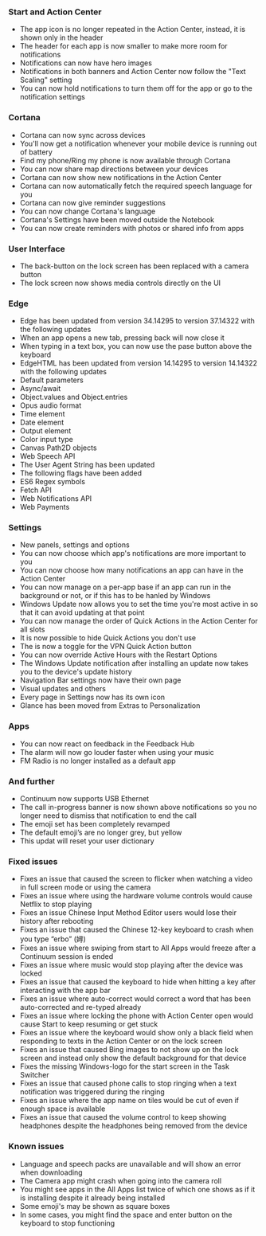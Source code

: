 ### Start and Action Center
- The app icon is no longer repeated in the Action Center, instead, it is shown only in the header
- The header for each app is now smaller to make more room for notifications
- Notifications can now have hero images
- Notifications in both banners and Action Center now follow the "Text Scaling" setting
- You can now hold notifications to turn them off for the app or go to the notification settings

### Cortana
- Cortana can now sync across devices
 - You'll now get a notification whenever your mobile device is running out of battery
 - Find my phone/Ring my phone is now available through Cortana
 - You can now share map directions between your devices
- Cortana can now show new notifications in the Action Center
- Cortana can now automatically fetch the required speech language for you
- Cortana can now give reminder suggestions
- You can now change Cortana's language
- Cortana's Settings have been moved outside the Notebook
- You can now create reminders with photos or shared info from apps

### User Interface
- The back-button on the lock screen has been replaced with a camera button
- The lock screen now shows media controls directly on the UI

### Edge
- Edge has been updated from version 34.14295 to version 37.14322 with the following updates
 - When an app opens a new tab, pressing back will now close it
 - When typing in a text box, you can now use the pase button above the keyboard
- EdgeHTML has been updated from version 14.14295 to version 14.14322 with the following updates 
 - Default parameters
 - Async/await
 - Object.values and Object.entries
 - Opus audio format
 - Time element
 - Date element
 - Output element
 - Color input type
 - Canvas Path2D objects
 - Web Speech API
 - The User Agent String has been updated
- The following flags have been added 
 - ES6 Regex symbols
 - Fetch API
 - Web Notifications API
 - Web Payments

### Settings
- New panels, settings and options
 - You can now choose which app's notifications are more important to you
 - You can now choose how many notifications an app can have in the Action Center
 - You can now manage on a per-app base if an app can run in the background or not, or if this has to be hanled by Windows
 - Windows Update now allows you to set the time you're most active in so that it can avoid updating at that point
 - You can now manage the order of Quick Actions in the Action Center for all slots
 - It is now possible to hide Quick Actions you don't use
 - The is now a toggle for the VPN Quick Action button
 - You can now override Active Hours with the Restart Options
 - The Windows Update notification after installing an update now takes you to the device's update history
 - Navigation Bar settings now have their own page
- Visual updates and others
 - Every page in Settings now has its own icon
 - Glance has been moved from Extras to Personalization

### Apps
- You can now react on feedback in the Feedback Hub
- The alarm will now go louder faster when using your music
- FM Radio is no longer installed as a default app

### And further
- Continuum now supports USB Ethernet
- The call in-progress banner is now shown above notifications so you no longer need to dismiss that notification to end the call
- The emoji set has been completely revamped
- The default emoji’s are no longer grey, but yellow
- This updat will reset your user dictionary

### Fixed issues
- Fixes an issue that caused the screen to flicker when watching a video in full screen mode or using the camera
- Fixes an issue where using the hardware volume controls would cause Netflix to stop playing
- Fixes an issue Chinese Input Method Editor users would lose their history after rebooting
- Fixes an issue that caused the Chinese 12-key keyboard to crash when you type “erbo” (㜦)
- Fixes an issue where swiping from start to All Apps would freeze after a Continuum session is ended
- Fixes an issue where music would stop playing after the device was locked
- Fixes an issue that caused the keyboard to hide when hitting a key after interacting with the app bar
- Fixes an issue where auto-correct would correct a word that has been auto-corrected and re-typed already
- Fixes an issue where locking the phone with Action Center open would cause Start to keep resuming or get stuck
- Fixes an issue where the keyboard would show only a black field when responding to texts in the Action Center or on the lock screen
- Fixes an issue that caused Bing images to not show up on the lock screen and instead only show the default background for that device
- Fixes the missing Windows-logo for the start screen in the Task Switcher
- Fixes an issue that caused phone calls to stop ringing when a text notification was triggered during the ringing
- Fixes an issue where the app name on tiles would be cut of even if enough space is available
- Fixes an issue that caused the volume control to keep showing headphones despite the headphones being removed from the device

### Known issues
- Language and speech packs are unavailable and will show an error when downloading
- The Camera app might crash when going into the camera roll
- You might see apps in the All Apps list twice of which one shows as if it is installing despite it already being installed
- Some emoji's may be shown as square boxes
- In some cases, you might find the space and enter button on the keyboard to stop functioning